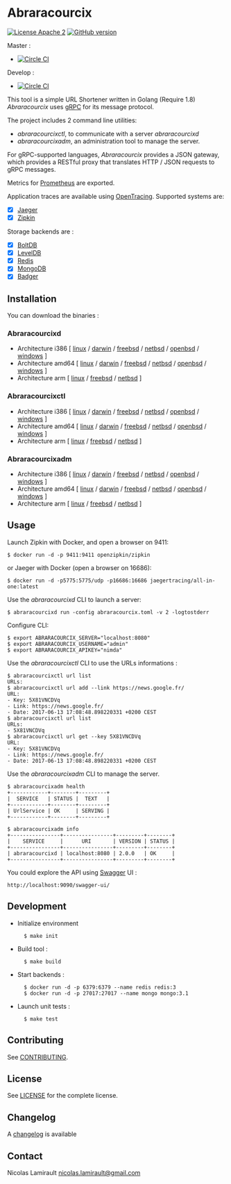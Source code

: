 # Abraracourcix

[![License Apache 2][badge-license]](LICENSE)
[![GitHub version](https://badge.fury.io/gh/nlamirault%2Fabraracourcix.svg)](https://badge.fury.io/gh/nlamirault%2Fabraracourcix)

Master :
* [![Circle CI](https://circleci.com/gh/nlamirault/abraracourcix/tree/master.svg?style=svg)](https://circleci.com/gh/nlamirault/abraracourcix/tree/master)

Develop :
* [![Circle CI](https://circleci.com/gh/nlamirault/abraracourcix/tree/develop.svg?style=svg)](https://circleci.com/gh/nlamirault/abraracourcix/tree/develop)

This tool is a simple URL Shortener written in Golang (Require 1.8)
*Abraracourcix* uses [gRPC](http://www.grpc.io) for its message protocol.

The project includes 2 command line utilities:

* *abraracourcixctl*, to communicate with a server *abraracourcixd*
* *abraracourcixadm*, an administration tool to manage the server.

For gRPC-supported languages, *Abraracourcix* provides a JSON gateway, which provides a RESTful proxy that translates HTTP / JSON requests to gRPC messages.

Metrics for [Prometheus](https://prometheus.io/) are exported.

Application traces are available using [OpenTracing](http://opentracing.io/). Supported systems are:

* [x] [Jaeger](https://github.com/uber/jaeger)
* [x] [Zipkin](https://github.com/openzipkin)

Storage backends are :

* [x] [BoltDB](https://github.com/boltdb/bolt)
* [x] [LevelDB](http://leveldb.org/)
* [x] [Redis](https://redis.io/)
* [x] [MongoDB](https://www.mongodb.org/)
* [x] [Badger](https://github.com/dgraph-io/badger)

## Installation

You can download the binaries :

### Abraracourcixd

* Architecture i386 [ [linux](https://bintray.com/artifact/download/pilotariak/oss/abraracourcixd-0.2.0_linux_386) / [darwin](https://bintray.com/artifact/download/pilotariak/oss/abraracourcixd-0.2.0_darwin_386) / [freebsd](https://bintray.com/artifact/download/pilotariak/oss/abraracourcixd-0.2.0_freebsd_386) / [netbsd](https://bintray.com/artifact/download/pilotariak/oss/abraracourcixd-0.2.0_netbsd_386) / [openbsd](https://bintray.com/artifact/download/pilotariak/oss/abraracourcixd-0.2.0_openbsd_386) / [windows](https://bintray.com/artifact/download/pilotariak/oss/abraracourcixd-0.2.0_windows_386.exe) ]
* Architecture amd64 [ [linux](https://bintray.com/artifact/download/pilotariak/oss/abraracourcixd-0.2.0_linux_amd64) / [darwin](https://bintray.com/artifact/download/pilotariak/oss/abraracourcixd-0.2.0_darwin_amd64) / [freebsd](https://bintray.com/artifact/download/pilotariak/oss/abraracourcixd-0.2.0_freebsd_amd64) / [netbsd](https://bintray.com/artifact/download/pilotariak/oss/abraracourcixd-0.2.0_netbsd_amd64) / [openbsd](https://bintray.com/artifact/download/pilotariak/oss/abraracourcixd-0.2.0_openbsd_amd64) / [windows](https://bintray.com/artifact/download/pilotariak/oss/abraracourcixd-0.2.0_windows_amd64.exe) ]
* Architecture arm [ [linux](https://bintray.com/artifact/download/pilotariak/oss/abraracourcixd-0.2.0_linux_arm) / [freebsd](https://bintray.com/artifact/download/pilotariak/oss/abraracourcixd-0.2.0_freebsd_arm) / [netbsd](https://bintray.com/artifact/download/pilotariak/oss/abraracourcixd-0.2.0_netbsd_arm) ]

### Abraracourcixctl

* Architecture i386 [ [linux](https://bintray.com/artifact/download/pilotariak/oss/abraracourcixctl-0.2.0_linux_386) / [darwin](https://bintray.com/artifact/download/pilotariak/oss/abraracourcixctl-0.2.0_darwin_386) / [freebsd](https://bintray.com/artifact/download/pilotariak/oss/abraracourcixctl-0.2.0_freebsd_386) / [netbsd](https://bintray.com/artifact/download/pilotariak/oss/abraracourcixctl-0.2.0_netbsd_386) / [openbsd](https://bintray.com/artifact/download/pilotariak/oss/abraracourcixctl-0.2.0_openbsd_386) / [windows](https://bintray.com/artifact/download/pilotariak/oss/abraracourcixctl-0.2.0_windows_386.exe) ]
* Architecture amd64 [ [linux](https://bintray.com/artifact/download/pilotariak/oss/abraracourcixctl-0.2.0_linux_amd64) / [darwin](https://bintray.com/artifact/download/pilotariak/oss/abraracourcixctl-0.2.0_darwin_amd64) / [freebsd](https://bintray.com/artifact/download/pilotariak/oss/abraracourcixctl-0.2.0_freebsd_amd64) / [netbsd](https://bintray.com/artifact/download/pilotariak/oss/abraracourcixctl-0.2.0_netbsd_amd64) / [openbsd](https://bintray.com/artifact/download/pilotariak/oss/abraracourcixctl-0.2.0_openbsd_amd64) / [windows](https://bintray.com/artifact/download/pilotariak/oss/abraracourcixctl-0.2.0_windows_amd64.exe) ]
* Architecture arm [ [linux](https://bintray.com/artifact/download/pilotariak/oss/abraracourcixctl-0.2.0_linux_arm) / [freebsd](https://bintray.com/artifact/download/pilotariak/oss/abraracourcixctl-0.2.0_freebsd_arm) / [netbsd](https://bintray.com/artifact/download/pilotariak/oss/abraracourcixctl-0.2.0_netbsd_arm) ]

### Abraracourcixadm

* Architecture i386 [ [linux](https://bintray.com/artifact/download/nlamirault/oss/abraracourcixadm-2.0.0_linux_386) / [darwin](https://bintray.com/artifact/download/nlamirault/oss/abraracourcixadm-2.0.0_darwin_386) / [freebsd](https://bintray.com/artifact/download/nlamirault/oss/abraracourcixadm-2.0.0_freebsd_386) / [netbsd](https://bintray.com/artifact/download/nlamirault/oss/abraracourcixadm-2.0.0_netbsd_386) / [openbsd](https://bintray.com/artifact/download/nlamirault/oss/abraracourcixadm-2.0.0_openbsd_386) / [windows](https://bintray.com/artifact/download/nlamirault/oss/abraracourcixadm-2.0.0_windows_386.exe) ]
* Architecture amd64 [ [linux](https://bintray.com/artifact/download/nlamirault/oss/abraracourcixadm-2.0.0_linux_amd64) / [darwin](https://bintray.com/artifact/download/nlamirault/oss/abraracourcixadm-2.0.0_darwin_amd64) / [freebsd](https://bintray.com/artifact/download/nlamirault/oss/abraracourcixadm-2.0.0_freebsd_amd64) / [netbsd](https://bintray.com/artifact/download/nlamirault/oss/abraracourcixadm-2.0.0_netbsd_amd64) / [openbsd](https://bintray.com/artifact/download/nlamirault/oss/abraracourcixadm-2.0.0_openbsd_amd64) / [windows](https://bintray.com/artifact/download/nlamirault/oss/abraracourcixadm-2.0.0_windows_amd64.exe) ]
* Architecture arm [ [linux](https://bintray.com/artifact/download/nlamirault/oss/abraracourcixadm-2.0.0_linux_arm) / [freebsd](https://bintray.com/artifact/download/nlamirault/oss/abraracourcixadm-2.0.0_freebsd_arm) / [netbsd](https://bintray.com/artifact/download/nlamirault/oss/abraracourcixadm-2.0.0_netbsd_arm) ]


## Usage

Launch Zipkin with Docker, and open a browser on 9411:

    $ docker run -d -p 9411:9411 openzipkin/zipkin

or Jaeger with Docker (open a browser on 16686):

    $ docker run -d -p5775:5775/udp -p16686:16686 jaegertracing/all-in-one:latest


Use the *abraracourcixd* CLI to launch a server:

    $ abraracourcixd run -config abraracourcix.toml -v 2 -logtostderr

Configure CLI:

    $ export ABRARACOURCIX_SERVER="localhost:8080"
    $ export ABRARACOURCIX_USERNAME="admin"
    $ export ABRARACOURCIX_APIKEY="nimda"

Use the *abraracourcixctl* CLI to use the URLs informations :

    $ abraracourcixctl url list
    URLs:
    $ abraracourcixctl url add --link https://news.google.fr/
    URL:
    - Key: 5X81VNCDVq
    - Link: https://news.google.fr/
    - Date: 2017-06-13 17:08:48.898220331 +0200 CEST
    $ abraracourcixctl url list
    URLs:
    - 5X81VNCDVq
    $ abraracourcixctl url get --key 5X81VNCDVq
    URL:
    - Key: 5X81VNCDVq
    - Link: https://news.google.fr/
    - Date: 2017-06-13 17:08:48.898220331 +0200 CEST

Use the *abraracourcixadm* CLI to manage the server.

    $ abraracourcixadm health
    +------------+--------+---------+
    |  SERVICE   | STATUS |  TEXT   |
    +------------+--------+---------+
    | UrlService | OK     | SERVING |
    +------------+--------+---------+

    $ abraracourcixadm info
    +----------------+----------------+---------+--------+
    |    SERVICE     |      URI       | VERSION | STATUS |
    +----------------+----------------+---------+--------+
    | abraracourcixd | localhost:8080 | 2.0.0   | OK     |
    +----------------+----------------+---------+--------+


You could explore the API using [Swagger](http://swagger.io/) UI :

    http://localhost:9090/swagger-ui/


## Development

* Initialize environment

        $ make init

* Build tool :

        $ make build

* Start backends :

        $ docker run -d -p 6379:6379 --name redis redis:3
        $ docker run -d -p 27017:27017 --name mongo mongo:3.1

* Launch unit tests :

        $ make test


## Contributing

See [CONTRIBUTING](CONTRIBUTING.md).


## License

See [LICENSE](LICENSE) for the complete license.


## Changelog

A [changelog](ChangeLog.md) is available


## Contact

Nicolas Lamirault <nicolas.lamirault@gmail.com>

[badge-license]: https://img.shields.io/badge/license-Apache2-green.svg?style=flat
